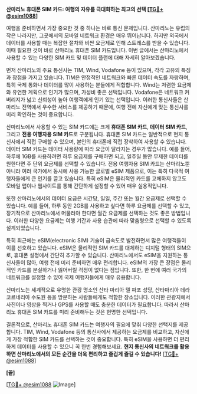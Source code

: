 **산마리노 휴대폰 SIM 카드: 여행의 자유를 극대화하는 최고의 선택 [[TG💪+ @esim1088](https://t.me/s/esim1088)]**

여행을 준비하면서 가장 중요한 것 중 하나는 바로 통신 문제입니다. 산마리노는 유럽의 작은 나라지만, 그곳에서의 모바일 네트워크 환경은 매우 뛰어납니다. 하지만 외국에서 데이터를 사용할 때는 복잡한 절차와 비싼 요금제로 인해 스트레스를 받을 수 있습니다. 이때 필요한 것이 바로 산마리노 휴대폰 SIM 카드입니다. 이번 글에서는 산마리노에서 사용할 수 있는 다양한 SIM 카드 및 데이터 플랜에 대해 자세히 알아보겠습니다.

먼저 산마리노의 주요 통신사는 TIM, Wind, Vodafone 등이 있으며, 각각 고유의 특징과 장점을 가지고 있습니다. TIM은 안정적인 네트워크와 빠른 데이터 속도를 자랑하며, 특히 국제 통화나 데이터를 많이 사용하는 분들에게 적합합니다. Wind는 저렴한 요금제와 유연한 계획으로 인기가 많으며, 가성비 좋은 선택입니다. Vodafone은 네트워크 커버리지가 넓고 신뢰성이 높아 여행객에게 인기 있는 선택입니다. 이러한 통신사들은 산마리노 전역에서 우수한 서비스를 제공하기 때문에, 여행 전에 자신에게 맞는 통신사를 미리 확인하는 것이 중요합니다.

산마리노에서 사용할 수 있는 SIM 카드에는 크게 **휴대폰 SIM 카드**, **데이터 SIM 카드**, 그리고 **전용 여행자용 SIM 카드**로 구분됩니다. 휴대폰 SIM 카드는 일반적으로 현지 통신사에서 직접 구매할 수 있으며, 본인의 휴대폰에 직접 장착하여 사용할 수 있습니다. 데이터 SIM 카드는 데이터 사용량에 따라 요금이 달라지는 경우가 많습니다. 예를 들어, 하루에 1GB를 사용하려면 하루 요금제를 구매하면 되고, 일주일 동안 무제한 데이터를 원한다면 주 단위 요금제를 선택할 수 있습니다. 전용 여행자용 SIM 카드는 산마리노뿐 아니라 여러 국가에서 동시에 사용 가능한 글로벌 eSIM 제품으로, 이는 특히 다국적 여행자들에게 큰 인기를 끌고 있습니다. 특히 eSIM은 물리적인 카드를 교체하지 않고도 모바일 앱이나 웹사이트를 통해 간단하게 설정할 수 있어 매우 실용적입니다.

또한 산마리노에서의 데이터 요금은 시간당, 일일, 주간 또는 월간 요금제로 선택할 수 있습니다. 예를 들어, 하루 동안 2GB를 사용하고 싶다면 하루 요금제를 선택할 수 있고, 장기적으로 산마리노에서 머물러야 한다면 월간 요금제를 선택하는 것도 좋은 방법입니다. 이러한 다양한 요금제는 여행 기간과 사용 습관에 따라 맞춤형으로 선택할 수 있도록 설계되었습니다.

특히 최근에는 eSIM(electronic SIM) 기술이 급속도로 발전하면서 많은 여행객들이 이를 선호하고 있습니다. eSIM은 물리적인 SIM 카드를 대체하는 디지털 형태의 SIM으로, 휴대폰 설정에서 간단히 추가할 수 있습니다. 산마리노에서도 eSIM을 지원하는 통신사들이 많아, 여행 전에 미리 준비하면 매우 편리합니다. eSIM의 가장 큰 장점은 물리적인 카드를 분실하거나 잃어버릴 걱정이 없다는 점입니다. 또한, 한 번에 여러 국가의 네트워크를 설정할 수 있어 국제 여행자들에게 매우 유용합니다.

산마리노는 세계적으로 유명한 관광 명소인 산타 마리아 델 파포 성당, 산타마리아 데라 코르네리아 수도원 등을 방문하는 사람들에게도 적합한 장소입니다. 이러한 관광지에서 사진이나 영상을 찍거나 GPS를 사용할 때도 충분한 데이터가 필요합니다. 따라서 산마리노 휴대폰 SIM 카드를 미리 준비해두는 것은 현명한 선택입니다.

결론적으로, 산마리노 휴대폰 SIM 카드는 여행자의 필요에 맞춰 다양한 선택지를 제공합니다. TIM, Wind, Vodafone 등의 통신사에서 제공하는 요금제를 비교하고, 자신에게 가장 적합한 SIM 카드를 선택하는 것이 중요합니다. 특히 eSIM을 사용하면 더 편리하게 데이터를 사용할 수 있으니 꼭 한번 경험해보세요. **현지 통신사의 네트워크를 활용하면 산마리노에서의 모든 순간을 더욱 편리하고 즐겁게 즐길 수 있습니다!** [[TG💪+ @esim1088](https://t.me/s/esim1088)]

**[끝]**

[[TG💪+ @esim1088](https://t.me/s/esim1088) ![Image](https://i.postimg.cc/Y0z9fWf4/image.png)]